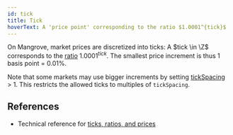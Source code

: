 ```yaml
---
id: tick
title: Tick
hoverText: A 'price point' corresponding to the ratio $1.0001^{tick}$
---
```


On Mangrove, market prices are discretized into ticks: A $tick \in \Z$ corresponds to the [ratio](/docs/developers/terms/ratio.md) $1.0001^{tick}$. The smallest price increment is thus 1 basis point = 0.01%.

Note that some markets may use bigger increments by setting [tickSpacing](/docs/developers/terms/tickSpacing.md) > 1. This restricts the allowed ticks to multiples of `tickSpacing`.


## References

* Technical reference for [ticks, ratios, and prices](../contracts/technical-references/tick-ratio.md)
